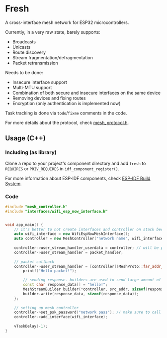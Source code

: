 # Fresh

A cross-interface mesh network for ESP32 microcontrollers.

Currently, in a very raw state, barely supports:
* Broadcasts
* Unicasts
* Route discovery
* Stream fragmentation/defragmentation
* Packet retransmission

Needs to be done:
* Insecure interface support
* Multi-MTU support
* Combination of both secure and insecure interfaces on the same device
* Removing devices and fixing routes
* Encryption (only authentication is implemented now)

Task tracking is done via `todo`/`fixme` comments in the code.

For more details about the protocol, check [mesh_protocol.h](main/mesh_protocol.h).


## Usage (C++)

### Including (as library)
Clone a repo to your project's component directory and add `fresh` to 
`REQUIRES` or `PRIV_REQUIRES` in `idf_component_register()`.

For more information about ESP-IDF components, check 
[ESP-IDF Build System](https://docs.espressif.com/projects/esp-idf/en/latest/esp32/api-guides/build-system.html).

### Code
```c++
#include "mesh_controller.h"
#include "interfaces/wifi_esp_now_interface.h"


void app_main() {
    // it's better to not create interfaces and controller on stack because they can take up much memory
    auto wifi_interface = new WifiEspNowMeshInterface();
    auto controller = new MeshController("network name", wifi_interface->derive_far_addr_uint32());
    
    controller->user_stream_handler_userdata = controller; // will be passed to packet_handler()
    controller->user_stream_handler = packet_handler;
    
    // packet callback
    controller->user_stream_handler = [controller](MeshProto::far_addr_t src_addr, const ubyte* data, ushort size) {
        printf("Hello packet!");

        // sending response. builders are used to send large amount of data using many small chunks
        const char response_data[] = "hello!";
        MeshStreamBuilder builder(*controller, src_addr, sizeof(response_data));
        builder.write(response_data, sizeof(response_data));
    };
    
    // setting up mesh controller
    controller->set_psk_password("network pass"); // make sure to call this before any .add_interface()
    controller->add_interface(wifi_interface);
    
    vTaskDelay(-1);
}

```
